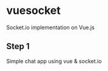 # vuesocket
Socket.io implementation on Vue.js

Step 1
------

Simple chat app using vue & socket.io
